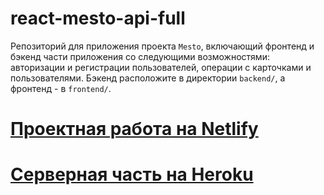 # react-mesto-api-full
Репозиторий для приложения проекта `Mesto`, включающий фронтенд и бэкенд части приложения со следующими возможностями: авторизации и регистрации пользователей, операции с карточками и пользователями. Бэкенд расположите в директории `backend/`, а фронтенд - в `frontend/`. 

# [Проектная работа на Netlify](https://react-mestoapi.netlify.app)
# [Серверная часть на Heroku](https://react-mestoapi.herokuapp.com)

